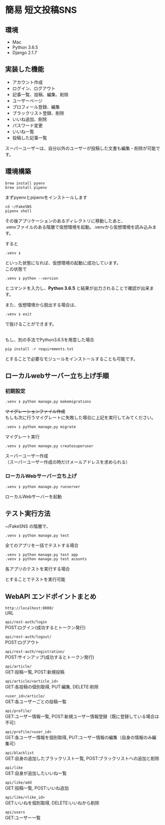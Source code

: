 # 簡易 短文投稿SNS

## 環境
- Mac
- Python 3.6.5
- Django 2.1.7

## 実装した機能
- アカウント作成
- ログイン、ログアウト
- 記事一覧、投稿、編集、削除
- ユーザーページ
- プロフィール登録、編集
- ブラックリスト登録、削除
- いいね追加、削除
- パスワード変更
- いいね一覧
- 投稿した記事一覧

スーパーユーザーは、自分以外のユーザーが投稿した文書も編集・削除が可能です。

## 環境構築
```commandline
brew install pyenv
brew install pipenv 
```
まずpyenvとpipenvをインストールします  

```commandline
cd ~/FakeSNS
pipenv shell
```
その後アプリケーションのあるディレクトリに移動したあと、  
.venvファイルのある階層で仮想環境を起動。.venvから仮想環境を読み込みます。  

すると
```commandline
.venv ❯
```
といった状態になれば、仮想環境の起動に成功しています。  
この状態で
```commandline
.venv ❯ python --version
```
とコマンドを入力し、**Python 3.6.5** と結果が出力されることで確認が出来ます。  

また、仮想環境から脱出する場合は、
```commandline
.venv ❯ exit
```
で抜けることができます。  
<br>

もし、別の手法でPython3.6.5を用意した場合
```commandline
pip install -r requirements.txt
```
とすることで必要なモジュールをインストールすることも可能です。


## ローカルwebサーバー立ち上げ手順

### 初期設定
```commandline
.venv ❯ python manage.py makemigrations
```  
~~マイグレーションファイル作成~~    
もしも次に行うマイグレートに失敗した場合に上記を実行してみてください。


```commandline
.venv ❯ python manage.py migrate
```  
マイグレート実行  

```commandline
.venv ❯ python manage.py createsuperuser
```  
スーパーユーザー作成  
（スーパーユーザー作成の時だけメールアドレスを求められる）

### ローカルWebサーバー立ち上げ
```commandline
.venv ❯ python manage.py runserver
```
ローカルWebサーバーを起動


## テスト実行方法
~/FakeSNS の階層で、  

```commandline
.venv ❯ python manage.py test
```
全てのアプリを一括でテストする場合  

```commandline
.venv ❯ python manage.py test app
.venv ❯ python manage.py test acounts
```
各アプリのテストを実行する場合  
  
とすることでテストを実行可能


## WebAPI エンドポイントまとめ
`http://localhost:8000/`  
URL  

`api/rest-auth/login`  
POST:ログイン(成功するとトークン発行)  

`api/rest-auth/logout/`  
POST:ログアウト  

`api/rest-auth/registration/`  
POST:サインアップ(成功するとトークン発行)  

`api/article/`  
GET:投稿一覧, POST:新規投稿  

`api/article/<article_id>`  
GET:各投稿の個別取得, PUT:編集, DELETE:削除  

`<user_id>/article/`  
GET:各ユーザーごとの投稿一覧  

`api/profile/`  
GET:ユーザー情報一覧, POST:新規ユーザー情報登録（既に登録している場合は不可）  

`api/profile/<user_id>`  
GET:各ユーザー情報を個別取得, PUT:ユーザー情報の編集（自身の情報のみ編集可）  

`api/blacklist`  
GET:自身の追加したブラックリスト一覧, POST:ブラックリストへの追加と削除  

`api/like`  
GET:自身が追加したいいね一覧  

`api/like/add`  
GET:投稿一覧, POST:いいね追加  

`api/like/<like_id>`  
GET:いいねを個別取得, DELETE:いいねから削除  

`api/users`  
GET:ユーザー一覧

